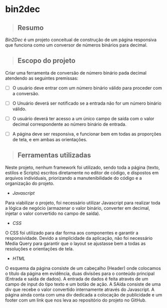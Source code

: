 # bin2dec

> ## Resumo
*Bin2Dec* é um projeto conceitual de construção de um página responsiva que funciona como um conversor de números binários para decimal.

> ## Escopo do projeto
Criar uma ferramenta de conversão de número binário pada decimal atendendo as seguintes premissas:
-   [ ] O usuário deve entrar com um número binário válido para proceder com a conversão.
-   [ ] O Unuário deverá ser notificado se a entrada não for um número binário válido.
-   [ ] O usuário deverá ter acesso a um único campo de saída com o valor decimal correspondente ao número binário de entrada.
-   [ ] A página deve ser responsiva, e funcionar bem em todas as proporções de tela, e em ambas as orientações.


> ## Ferramentas utilizadas
Neste projeto, nenhum framework foi utilizado, sendo toda a página (texto, estilos e Scripts) escritos diretamente no editor de código, e dispostos em arquivos individuais,
priorizando a manutenibilidade do código e a organização do projeto.
* *Javascript*

Para viabilizar o projeto, foi necessário utilizar Javascript para realizar toda a lógica de negócio (armazenar o valor binário, converter em decimal, injetar o valor convertido no campo de saída).

* *CSS*

O CSS foi utilizado para dar forma aos componentes e garantir a responsividade. Devido a simplicidade da aplicação, não foi necessário Media Query para garantir que o layout se ajustasse bem a todas as resoluções e orientações de tela.

* *HTML*

O esquema da página consiste de um cabeçalho (Header) onde colocamos o título da página em evidência, duas divisões para o conteúdo principal (Entrada e saída de dados). A entrada de dados é feita através de um campo de input do tipo texto e um botão de ação. A SAída consiste de uma div que recebe o valor convertido internamente através do Javascript.
A página ainda conta com uma div dedicada a colocação de publicidade e um footer com um link que nos leva ao repositório do projeto no GitHub.
